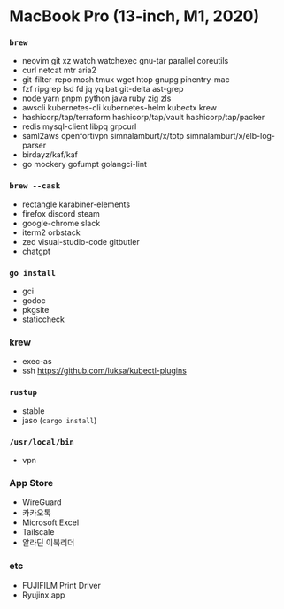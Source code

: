 MacBook Pro (13-inch, M1, 2020)
========

### `brew`
- neovim git xz watch watchexec gnu-tar parallel coreutils
- curl netcat mtr aria2
- git-filter-repo mosh tmux wget htop gnupg pinentry-mac
- fzf ripgrep lsd fd jq yq bat git-delta ast-grep
- node yarn pnpm python java ruby zig zls
- awscli kubernetes-cli kubernetes-helm kubectx krew
- hashicorp/tap/terraform hashicorp/tap/vault hashicorp/tap/packer
- redis mysql-client libpq grpcurl
- saml2aws openfortivpn simnalamburt/x/totp simnalamburt/x/elb-log-parser
- birdayz/kaf/kaf
- go mockery gofumpt golangci-lint

### `brew --cask`
- rectangle karabiner-elements
- firefox discord steam
- google-chrome slack
- iterm2 orbstack
- zed visual-studio-code gitbutler
- chatgpt

### `go install`
- gci
- godoc
- pkgsite
- staticcheck

### krew
- exec-as
- ssh https://github.com/luksa/kubectl-plugins

### `rustup`
- stable
- jaso (`cargo install`)

### `/usr/local/bin`
- vpn

### App Store
- WireGuard
- 카카오톡
- Microsoft Excel
- Tailscale
- 알라딘 이북리더

### etc
- FUJIFILM Print Driver
- Ryujinx.app
